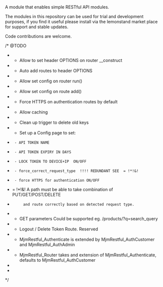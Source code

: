 A module that enables simple RESTful API modules.

The modules in this repository can be used for trial and development purposes, if you find it useful please install via the lemonstand market place for support and stable updates.

Code contributions are welcome.


/* @TODO
 *  - Allow to set header OPTIONS on router __construct
 *  - Auto add routes to header OPTIONS
 *  - Allow set config on router run()
 *  - Allow set config on route add()
 *  - Force HTTPS on authentication routes by default
 *  - Allow caching
 *  - Clean up trigger to delete old keys
 *  - Set up a Config page to set:
 *      - API TOKEN NAME
 *      - API TOKEN EXPIRY IN DAYS
 *      - LOCK TOKEN TO DEVICE+IP  ON/OFF
 *      - force_correct_request_type  !!!! REDUNDANT SEE  = !*!&!
 *      - force HTTPS for authentication ON/OFF
 *  = !*!&! A path must be able to take combination of PUT/GET/POST/DELETE
 *          and route correctly based on detected request type.
 *  - GET parameters Could be supported eg.  /products/?q=search_query
 *  - Logout / Delete Token Route. Reserved
 *  - MjmRestful_Authenticate is extended by MjmRestful_AuthCustomer and MjmRestful_AuthAdmin
 *  - MjmRestful_Router takes and extension of MjmRestful_Authenticate, defaults to MjmRestful_AuthCustomer
 *
 *
 */